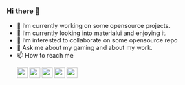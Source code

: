 ### Hi there 👋

- 🔭 I’m currently working on some opensource projects.
- 🌱 I’m currently looking into materialui and enjoying it.
- 👯 I’m interested to collaborate on some opensource repo
- 💬 Ask me about my gaming and about my work.
- 📫 How to reach me <p> <a href="mailto:hunzlahmalik@gmail.com"><img src="https://img.shields.io/badge/gmail-c14438?&style=for-the-badge&logo=gmail&logoColor=white" height=25></a>
<a href="https://www.linkedin.com/in/hunzlahmalik/"><img src="https://img.shields.io/badge/linkedin-%230077B5.svg?&style=for-the-badge&logo=linkedin&logoColor=white" height=25></a> <a href="https://stackoverflow.com/users/11211430/"><img src="https://img.shields.io/badge/-Stackoverflow-orange?logo=stack-overflow&style=for-the-badge&logoColor=white" height=25></a> <a href="https://www.instagram.com/hunzlahmalik/"><img src="https://img.shields.io/badge/-Instagram-deeppink?logo=instagram&style=for-the-badge&logoColor=white" height=25></a> <a href="https://dev.to/ghostdart"><img src="https://img.shields.io/badge/dev-000000.svg?&style=for-the-badge&logo=Dev&logoColor=white" height=25></a> </p>
